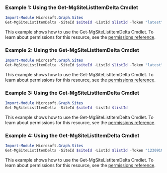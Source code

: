 ### Example 1: Using the Get-MgSiteListItemDelta Cmdlet
```powershell
Import-Module Microsoft.Graph.Sites
Get-MgSiteListItemDelta -SiteId $siteId -ListId $listId -Token "latest" 
```
This example shows how to use the Get-MgSiteListItemDelta Cmdlet.
To learn about permissions for this resource, see the [permissions reference](/graph/permissions-reference).
### Example 2: Using the Get-MgSiteListItemDelta Cmdlet
```powershell
Import-Module Microsoft.Graph.Sites
Get-MgSiteListItemDelta -SiteId $siteId -ListId $listId -Token "latest"  -OutFile $outFileId
```
This example shows how to use the Get-MgSiteListItemDelta Cmdlet.
To learn about permissions for this resource, see the [permissions reference](/graph/permissions-reference).
### Example 3: Using the Get-MgSiteListItemDelta Cmdlet
```powershell
Import-Module Microsoft.Graph.Sites
Get-MgSiteListItemDelta -SiteId $siteId -ListId $listId
```
This example shows how to use the Get-MgSiteListItemDelta Cmdlet.
To learn about permissions for this resource, see the [permissions reference](/graph/permissions-reference).
### Example 4: Using the Get-MgSiteListItemDelta Cmdlet
```powershell
Import-Module Microsoft.Graph.Sites
Get-MgSiteListItemDelta -SiteId $siteId -ListId $listId -Token "1230919asd190410jlka" 
```
This example shows how to use the Get-MgSiteListItemDelta Cmdlet.
To learn about permissions for this resource, see the [permissions reference](/graph/permissions-reference).
